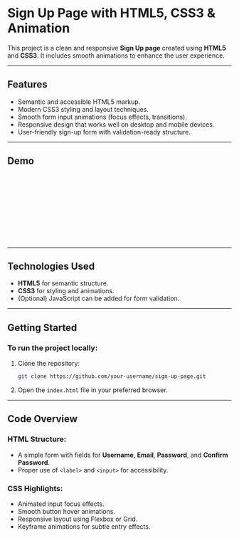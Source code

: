 # Sign Up Page with HTML5, CSS3 & Animation

This project is a clean and responsive **Sign Up page** created using **HTML5** and **CSS3**. It includes smooth animations to enhance the user experience.

---

## Features

- Semantic and accessible HTML5 markup.
- Modern CSS3 styling and layout techniques.
- Smooth form input animations (focus effects, transitions).
- Responsive design that works well on desktop and mobile devices.
- User-friendly sign-up form with validation-ready structure.

---

## Demo

![Sign Up Page Animation Preview](link-to-your-gif-http://127.0.0.1:5500/Sign%20Up.html)

---

## Technologies Used

- **HTML5** for semantic structure.
- **CSS3** for styling and animations.
- (Optional) JavaScript can be added for form validation.

---

## Getting Started

### To run the project locally:

1. Clone the repository:
    ```bash
    git clone https://github.com/your-username/sign-up-page.git
    ```

2. Open the `index.html` file in your preferred browser.

---

## Code Overview

### HTML Structure:
- A simple form with fields for **Username**, **Email**, **Password**, and **Confirm Password**.
- Proper use of `<label>` and `<input>` for accessibility.

### CSS Highlights:
- Animated input focus effects.
- Smooth button hover animations.
- Responsive layout using Flexbox or Grid.
- Keyframe animations for subtle entry effects.

